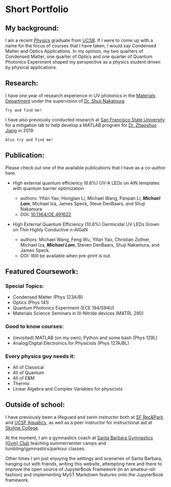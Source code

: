 # Short Portfolio

## My background:
I am a recent [Physics](https://www.physics.ucsb.edu/education) graduate from [UCSB](https://www.ucsb.edu/). If I were to come up with a name for the focus of courses that I have taken, I would say Condensed Matter and Optics Applications. In my opinion, my two quarters of Condensed Matter, one quarter of Optics and one quarter of Quantum Photonics Experiment shaped my perspective as a physics student driven by physical applications.

## Research:
I have one year of research experience in UV photonics in the [Materials Department](https://ssleec.ucsb.edu/) under the supervision of [Dr. Shuji Nakamura](https://materials.ucsb.edu/people/faculty/shuji-nakamura). 
```{figure} ../Images/SSLEECNovConference2022.jpeg
Try and find me!
```
I have also previously conducted research at [San Francisco State University](https://engineering.sfsu.edu/) for a mitigation lab to help develop a MATLAB program for [Dr. Zhaoshuo Jiang](https://engineering.sfsu.edu/faculty-profile-zhaoshuo-jiang) in 2019.
```{figure} ../Images/SFSUJiang2019.JPG
Also try and find me!
```

## Publication:
Please check out one of the available publications that I have as a co-author here.

* High external quantum efficiency (6.8%) UV-A LEDs on AlN templates with quantum barrier optimization
    * authors: Yifan Yao, Hongjian Li, Michael Wang, Panpan Li, ***Michael Lam***, Michael Iza, James Speck, Steve DenBaars, and Shuji Nakamura
    * DOI: [10.1364/OE.491622](https://doi.org/10.1364/OE.491622)

* High External Quantum Efficiency (10.6%) Germicidal UV LEDs Grown on Thin Highly Conductive n-AlGaN
    * authors: Michael Wang, Feng Wu, Yifan Yao, Christian Zollner, Michael Iza, ***Michael Lam***, Steven DenBaars, Shuji Nakamura, and James Speck.
    * DOI: Will be available when pre-print is out. 

## Featured Coursework:

### Special Topics: 
- Condensed Matter (Phys 123A/B)
- Optics (Phys 141)
- Quantum Photonics Experiment (ECE 194/594U)
- Materials Science Seminars in III-Nitride devices (MATRL 290)

### Good to know courses: 
- (revisited) MATLAB (on my own); Python and some bash (Phys 129L)
- Analog/Digital Electronics for Physicists (Phys 127A/BL)

### Every physics guy needs it: 
- All of Classical
- All of Quantum
- All of E&M
- Thermo
- Linear Algebra and Complex Variables for physicists

## Outside of school:
I have previously been a lifeguard and swim instructor both at [SF Rec&Park](https://sfrecpark.org/482/Swimming-Pools) and [UCSF Aquatics](https://campuslifeserviceshome.ucsf.edu/fitnessrecreation/aquatics), as well as a peer instructor for instructional aid at [Skyline College](https://www.skylinecollege.edu/stemcenter/index.php). 

At the moment, I am a gymnastics coach at [Santa Barbara Gymnastics (Gym) Club](https://www.santabarbaragymnasticsclub.com/) teaching summer/winter camps and tumbling/gymnastics/parkour classes. 

Other times I am just enjoying the settings and sceneries of Santa Barbara, hanging out with friends, writing this website, attempting here and there to improve the open source of JupyterBook Framework (in an amateur-ish fashion) and implementing MyST Markdown features onto the JupyterBook framework. 